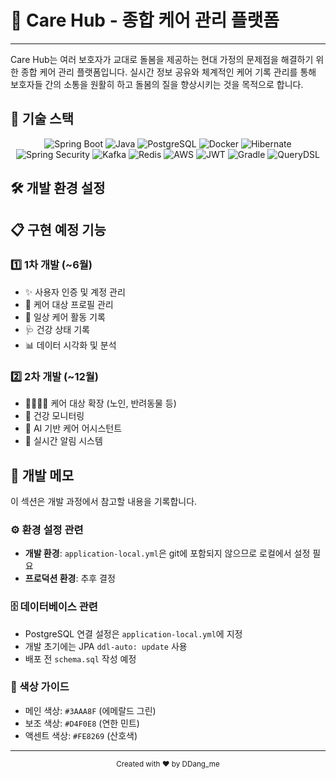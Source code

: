 # 🏡 Care Hub - 종합 케어 관리 플랫폼

---

Care Hub는 여러 보호자가 교대로 돌봄을 제공하는 현대 가정의 문제점을 해결하기 위한 종합 케어 관리 플랫폼입니다. 실시간 정보 공유와 체계적인 케어 기록 관리를 통해 보호자들 간의 소통을 원활히 하고 돌봄의 질을 향상시키는 것을 목적으로 합니다.

## 🔧 기술 스택

<div align="center">

![Spring Boot](https://img.shields.io/badge/Spring_Boot-6DB33F?style=for-the-badge&logo=springboot&logoColor=white)
![Java](https://img.shields.io/badge/Java_21-ED8B00?style=for-the-badge&logo=openjdk&logoColor=white)
![PostgreSQL](https://img.shields.io/badge/PostgreSQL-4169E1?style=for-the-badge&logo=postgresql&logoColor=white)
![Docker](https://img.shields.io/badge/Docker-2496ED?style=for-the-badge&logo=docker&logoColor=white)
![Hibernate](https://img.shields.io/badge/Hibernate-59666C?style=for-the-badge&logo=hibernate&logoColor=white)
![Spring Security](https://img.shields.io/badge/Spring_Security-6DB33F?style=for-the-badge&logo=springsecurity&logoColor=white)
![Kafka](https://img.shields.io/badge/Apache_Kafka-231F20?style=for-the-badge&logo=apache-kafka&logoColor=white)
![Redis](https://img.shields.io/badge/Redis-DC382D?style=for-the-badge&logo=redis&logoColor=white)
![AWS](https://img.shields.io/badge/AWS-232F3E?style=for-the-badge&logo=amazon-aws&logoColor=white)
![JWT](https://img.shields.io/badge/JWT-000000?style=for-the-badge&logo=jsonwebtokens&logoColor=white)
![Gradle](https://img.shields.io/badge/Gradle-02303A?style=for-the-badge&logo=gradle&logoColor=white)
![QueryDSL](https://img.shields.io/badge/QueryDSL-0769AD?style=for-the-badge&logoColor=white)

</div>

## 🛠️ 개발 환경 설정

## 📋 구현 예정 기능

### 1️⃣ 1차 개발 (~6월)
- ✨ 사용자 인증 및 계정 관리
- 👤 케어 대상 프로필 관리
- 📝 일상 케어 활동 기록
- 🩺 건강 상태 기록
- 📊 데이터 시각화 및 분석

### 2️⃣ 2차 개발 (~12월)
- 👨‍👩‍👧‍👦 케어 대상 확장 (노인, 반려동물 등)
- 💓 건강 모니터링
- 🤖 AI 기반 케어 어시스턴트
- 🔔 실시간 알림 시스템

## 📓 개발 메모

이 섹션은 개발 과정에서 참고할 내용을 기록합니다.

### ⚙️ 환경 설정 관련

- **개발 환경**: `application-local.yml`은 git에 포함되지 않으므로 로컬에서 설정 필요
- **프로덕션 환경**: 추후 결정

### 🗄️ 데이터베이스 관련

- PostgreSQL 연결 설정은 `application-local.yml`에 지정
- 개발 초기에는 JPA `ddl-auto: update` 사용
- 배포 전 `schema.sql` 작성 예정

### 📝 색상 가이드

- 메인 색상: `#3AAA8F` (에메랄드 그린)
- 보조 색상: `#D4F0E8` (연한 민트)
- 액센트 색상: `#FE8269` (산호색)

---

<div align="center">
  <sub>Created with ❤️ by DDang_me</sub>
</div>